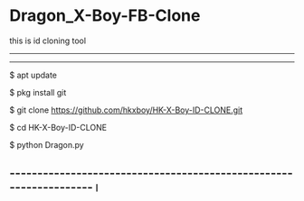# Dragon_X-Boy-FB-Clone
this is id cloning tool







------------------------------------------------------------
--------------------------------------------------------


$ apt update
  
$ pkg install git

$ git clone https://github.com/hkxboy/HK-X-Boy-ID-CLONE.git

$ cd HK-X-Boy-ID-CLONE

$ python Dragon.py

 ------------------------------------------------------------------।
 --------------------------------------------------------------------
